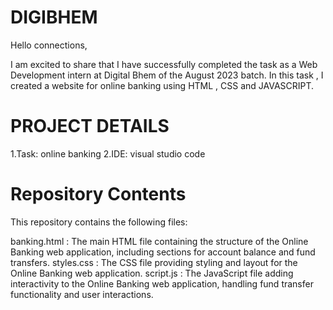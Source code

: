 # DIGIBHEM

Hello connections,

I am excited to share that I have successfully completed the task as a Web Development intern at Digital Bhem of the August 2023 batch. In this task , I created a website for online banking using HTML , CSS and JAVASCRIPT.

# PROJECT DETAILS

1.Task: online banking
2.IDE: visual studio code

# Repository Contents

This repository contains the following files:

banking.html : The main HTML file containing the structure of the Online Banking web application, including sections for account balance and fund transfers.
styles.css : The CSS file providing styling and layout for the Online Banking web application.
script.js : The JavaScript file adding interactivity to the Online Banking web application, handling fund transfer functionality and user interactions.
